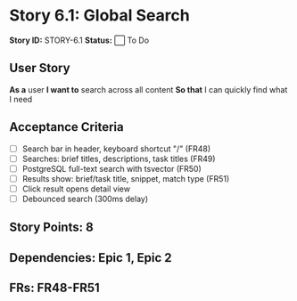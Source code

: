 # Story 6.1: Global Search

**Story ID:** STORY-6.1
**Status:** ⬜ To Do

## User Story
**As a** user
**I want to** search across all content
**So that** I can quickly find what I need

## Acceptance Criteria
- [ ] Search bar in header, keyboard shortcut "/" (FR48)
- [ ] Searches: brief titles, descriptions, task titles (FR49)
- [ ] PostgreSQL full-text search with tsvector (FR50)
- [ ] Results show: brief/task title, snippet, match type (FR51)
- [ ] Click result opens detail view
- [ ] Debounced search (300ms delay)

## Story Points: 8
## Dependencies: Epic 1, Epic 2
## FRs: FR48-FR51
